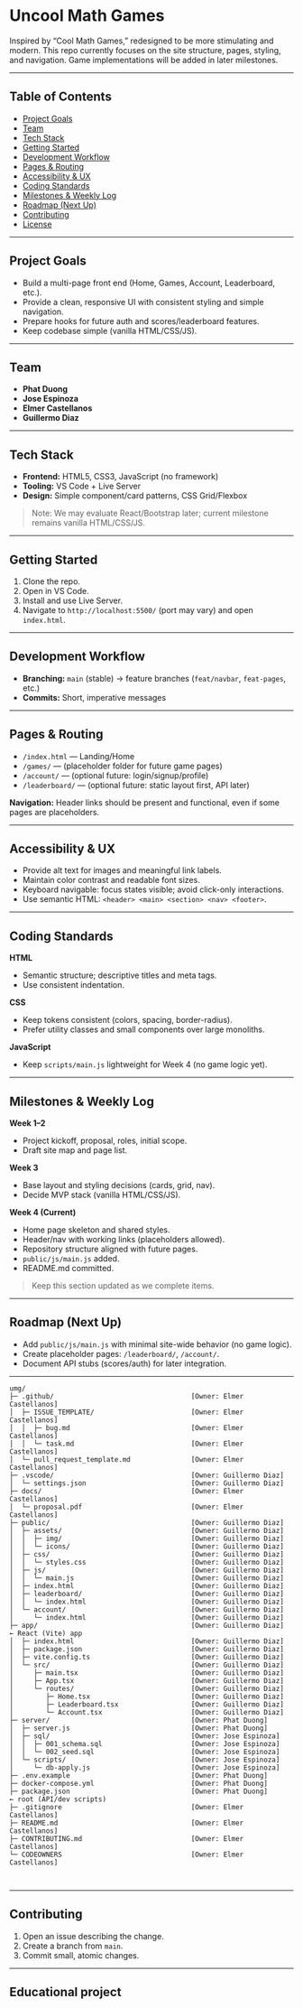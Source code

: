 # Uncool Math Games

Inspired by “Cool Math Games,” redesigned to be more stimulating and modern. This repo currently focuses on the site structure, pages, styling, and navigation. Game implementations will be added in later milestones.

---

## Table of Contents
- [Project Goals](#project-goals)
- [Team](#team)
- [Tech Stack](#tech-stack)
- [Getting Started](#getting-started)
- [Development Workflow](#development-workflow)
- [Pages & Routing](#pages--routing)
- [Accessibility & UX](#accessibility--ux)
- [Coding Standards](#coding-standards)
- [Milestones & Weekly Log](#milestones--weekly-log)
- [Roadmap (Next Up)](#roadmap-next-up)
- [Contributing](#contributing)
- [License](#license)

---

## Project Goals
- Build a multi-page front end (Home, Games, Account, Leaderboard, etc.).
- Provide a clean, responsive UI with consistent styling and simple navigation.
- Prepare hooks for future auth and scores/leaderboard features.
- Keep codebase simple (vanilla HTML/CSS/JS).

---

## Team
- **Phat Duong**
- **Jose Espinoza**
- **Elmer Castellanos**
- **Guillermo Diaz**

---

## Tech Stack
- **Frontend:** HTML5, CSS3, JavaScript (no framework)
- **Tooling:** VS Code + Live Server
- **Design:** Simple component/card patterns, CSS Grid/Flexbox

> Note: We may evaluate React/Bootstrap later; current milestone remains vanilla HTML/CSS/JS.

---

## Getting Started
1. Clone the repo.
2. Open in VS Code.
3. Install and use Live Server.
4. Navigate to `http://localhost:5500/` (port may vary) and open `index.html`.

---

## Development Workflow
- **Branching:** `main` (stable) → feature branches (`feat/navbar`, `feat-pages`, etc.)
- **Commits:** Short, imperative messages

---

## Pages & Routing
- `/index.html` — Landing/Home
- `/games/` — (placeholder folder for future game pages)
- `/account/` — (optional future: login/signup/profile)
- `/leaderboard/` — (optional future: static layout first, API later)

**Navigation:** Header links should be present and functional, even if some pages are placeholders.

---

## Accessibility & UX
- Provide alt text for images and meaningful link labels.
- Maintain color contrast and readable font sizes.
- Keyboard navigable: focus states visible; avoid click-only interactions.
- Use semantic HTML: `<header> <main> <section> <nav> <footer>`.

---

## Coding Standards
**HTML**
- Semantic structure; descriptive titles and meta tags.
- Use consistent indentation.

**CSS**
- Keep tokens consistent (colors, spacing, border-radius).
- Prefer utility classes and small components over large monoliths.

**JavaScript**
- Keep `scripts/main.js` lightweight for Week 4 (no game logic yet).

---

## Milestones & Weekly Log
**Week 1–2**
- Project kickoff, proposal, roles, initial scope.
- Draft site map and page list.

**Week 3**
- Base layout and styling decisions (cards, grid, nav).
- Decide MVP stack (vanilla HTML/CSS/JS).

**Week 4 (Current)**
-  Home page skeleton and shared styles.
-  Header/nav with working links (placeholders allowed).
-  Repository structure aligned with future pages.
-  `public/js/main.js` added.
-  README.md committed.

> Keep this section updated as we complete items.

---

## Roadmap (Next Up)
- Add `public/js/main.js` with minimal site-wide behavior (no game logic).
- Create placeholder pages: `/leaderboard/`, `/account/`.
- Document API stubs (scores/auth) for later integration.

---

```
umg/
├─ .github/                                  [Owner: Elmer Castellanos]
│  ├─ ISSUE_TEMPLATE/                        [Owner: Elmer Castellanos]
│  │  ├─ bug.md                              [Owner: Elmer Castellanos]
│  │  └─ task.md                             [Owner: Elmer Castellanos]
│  └─ pull_request_template.md               [Owner: Elmer Castellanos]
├─ .vscode/                                  [Owner: Guillermo Diaz]
│  └─ settings.json                          [Owner: Guillermo Diaz]
├─ docs/                                     [Owner: Elmer Castellanos]
│  └─ proposal.pdf                           [Owner: Elmer Castellanos]
├─ public/                                   [Owner: Guillermo Diaz]
│  ├─ assets/                                [Owner: Guillermo Diaz]
│  │  ├─ img/                                [Owner: Guillermo Diaz]
│  │  └─ icons/                              [Owner: Guillermo Diaz]
│  ├─ css/                                   [Owner: Guillermo Diaz]
│  │  └─ styles.css                          [Owner: Guillermo Diaz]
│  ├─ js/                                    [Owner: Guillermo Diaz]
│  │  └─ main.js                             [Owner: Guillermo Diaz]
│  ├─ index.html                             [Owner: Guillermo Diaz]
│  ├─ leaderboard/                           [Owner: Guillermo Diaz]
│  │  └─ index.html                          [Owner: Guillermo Diaz]
│  └─ account/                               [Owner: Guillermo Diaz]
│     └─ index.html                          [Owner: Guillermo Diaz]
├─ app/                                      [Owner: Guillermo Diaz]        ← React (Vite) app
│  ├─ index.html                             [Owner: Guillermo Diaz]
│  ├─ package.json                           [Owner: Guillermo Diaz]
│  ├─ vite.config.ts                         [Owner: Guillermo Diaz]
│  └─ src/                                   [Owner: Guillermo Diaz]
│     ├─ main.tsx                            [Owner: Guillermo Diaz]
│     ├─ App.tsx                             [Owner: Guillermo Diaz]
│     └─ routes/                             [Owner: Guillermo Diaz]
│        ├─ Home.tsx                         [Owner: Guillermo Diaz]
│        ├─ Leaderboard.tsx                  [Owner: Guillermo Diaz]
│        └─ Account.tsx                      [Owner: Guillermo Diaz]
├─ server/                                   [Owner: Phat Duong]
│  ├─ server.js                              [Owner: Phat Duong]
│  ├─ sql/                                   [Owner: Jose Espinoza]
│  │  ├─ 001_schema.sql                      [Owner: Jose Espinoza]
│  │  └─ 002_seed.sql                        [Owner: Jose Espinoza]
│  └─ scripts/                               [Owner: Jose Espinoza]
│     └─ db-apply.js                         [Owner: Jose Espinoza]
├─ .env.example                              [Owner: Phat Duong]
├─ docker-compose.yml                        [Owner: Phat Duong]
├─ package.json                              [Owner: Phat Duong]            ← root (API/dev scripts)
├─ .gitignore                                [Owner: Elmer Castellanos]
├─ README.md                                 [Owner: Elmer Castellanos]
├─ CONTRIBUTING.md                           [Owner: Elmer Castellanos]
└─ CODEOWNERS                                [Owner: Elmer Castellanos]



```
---

## Contributing
1. Open an issue describing the change.
2. Create a branch from `main`.
3. Commit small, atomic changes.

---

## Educational project

